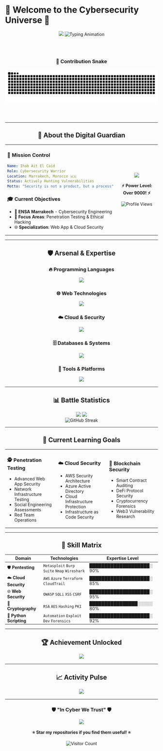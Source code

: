 # 🌟 Welcome to the Cybersecurity Universe 🌟

<div align="center">
  
  <!-- Animated Header with Gradient -->
  <img src="https://capsule-render.vercel.app/api?type=waving&color=gradient&customColorList=0,2,2,5,30&height=200&section=header&text=Ihab%20Ait%20El%20Caid&fontSize=65&fontColor=ffffff&fontAlignY=35&desc=🛡️%20Cybersecurity%20Enthusiast%20|%20🔥%20Ethical%20Hacker%20|%20☁️%20Cloud%20Security%20Enthusiast&descSize=18&descAlignY=55&animation=fadeIn"/>
  
  <!-- Typing Animation Effect -->
  <img src="https://readme-typing-svg.herokuapp.com?font=Orbitron&size=30&duration=3000&pause=1000&color=00D9FF&center=true&vCenter=true&multiline=true&width=800&height=120&lines=💻+Penetration+Testing+Expert;☁️+Cloud+Infrastructure+Guardian;🚀+Next-Gen+Security+Innovator" alt="Typing Animation" />
  
<br><br>
    <div align="center">
### 🐍 **Contribution Snake**
<img src="https://github.com/ihabaec/ihabaec/blob/output/github-contribution-grid-snake-dark.svg" />
  
  <br><br>

</div>

---

## 🚀 **About the Digital Guardian**

<table align="center">
<tr>
<td width="50%">

### 🎯 **Mission Control**
```yaml
Name: Ihab Ait El Caid
Role: Cybersecurity Warrior
Location: Marrakech, Morocco 🇲🇦
Status: Actively Hunting Vulnerabilities
Motto: "Security is not a product, but a process"
```

### 🎓 **Current Objectives**
- 🏫 **ENSA Marrakech** - Cybersecurity Engineering
- 🎯 **Focus Areas**: Penetration Testing & Ethical Hacking
- 🌐 **Specialization**: Web App & Cloud Security

</td>
<td width="50%">

<div align="center">
  <img src="https://github.com/mirsazzathossain/mirsazzathossain/blob/master/gifs/octocat-anime.gif" width="300"/>
  
  **⚡ Power Level: Over 9000! ⚡**
  
  <img src="https://komarev.com/ghpvc/?username=ihabaec&label=🕵️‍♂️%20Profile%20Infiltrations&color=blueviolet&style=for-the-badge&logo=github" alt="Profile Views" />
</div>

</td>
</tr>
</table>

---

## 🛡️ **Arsenal & Expertise**

<div align="center">

### 🔥 **Programming Languages**
<img src="https://skillicons.dev/icons?i=python,js,bash,solidity,c,cpp,java,go&theme=dark" />

### 🌐 **Web Technologies**
<img src="https://skillicons.dev/icons?i=nextjs,nodejs,react,django,flask,html,css,tailwind&theme=dark" />

### ☁️ **Cloud & Security**
<img src="https://skillicons.dev/icons?i=aws,azure,gcp,docker&theme=dark" />

### 🗄️ **Databases & Systems**
<img src="https://skillicons.dev/icons?i=postgresql,mongodb,redis,mysql,elasticsearch&theme=dark" />

### 🔧 **Tools & Platforms**
<img src="https://skillicons.dev/icons?i=linux,git,vscode,vim,figma,postman,nginx,apache&theme=dark" />

</div>

---

## 📊 **Battle Statistics**

<div align="center">
  
  <!-- GitHub Stats with Custom Theme -->
  <img src="https://github-readme-stats.vercel.app/api?username=ihabaec&show_icons=true&theme=radical&hide_border=true&bg_color=0D1117&title_color=FF6B6B&icon_color=FF6B6B&text_color=C9D1D9" height="180"/>
  
  <img src="https://github-readme-stats.vercel.app/api/top-langs/?username=ihabaec&layout=compact&theme=radical&hide_border=true&bg_color=0D1117&title_color=FF6B6B" height="180"/>

</div>

<div align="center">
  
  <!-- Enhanced Streak Stats -->
  <img src="https://streak-stats.demolab.com/?user=ihabaec&theme=highcontrast&background=0D1117&ring=FF6B6B&fire=FFD93D&currStreakNum=6AD3F0&hide_border=true&stroke=FF6B6B" alt="GitHub Streak" />
  
</div>

---

## 🎯 **Current Learning Goals**

<table>
<tr>
<td width="33%">

### 🕵️ **Penetration Testing**
- Advanced Web App Security
- Network Infrastructure Testing
- Social Engineering Assessments
- Red Team Operations

</td>
<td width="33%">

### ☁️ **Cloud Security**
- AWS Security Architecture
- Azure Active Directory
- Cloud Infrastructure Protection
- Infrastructure as Code Security

</td>
<td width="33%">

### 🔐 **Blockchain Security**
- Smart Contract Auditing
- DeFi Protocol Security
- Cryptocurrency Forensics
- Web3 Vulnerability Research

</td>
</tr>
</table>

---

## 🌟 **Skill Matrix**

<div align="center">

| **Domain** | **Technologies** | **Expertise Level** |
|------------|------------------|-------------------|
| 🛡️ **Pentesting** | `Metasploit` `Burp Suite` `Nmap` `Wireshark` | ████████████████████░ 90% |
| ☁️ **Cloud Security** | `AWS` `Azure` `Terraform` `CloudTrail` | ████████████████████░ 85% |
| 🌐 **Web Security** | `OWASP` `SQLi` `XSS` `CSRF` | ████████████████████░ 95% |
| 🔐 **Cryptography** | `RSA` `AES` `Hashing` `PKI` | ████████████████░░░░░ 80% |
| 🐍 **Python Scripting** | `Automation` `Exploit Dev` `Forensics` | ████████████████████░ 92% |

</div>

---

## 🏆 **Achievement Unlocked**

<div align="center">
  
  <img src="https://github-profile-trophy.vercel.app/?username=ihabaec&theme=radical&no-frame=true&no-bg=true&margin-w=4&row=2&column=4" />
  
</div>

---

## 📈 **Activity Pulse**

<div align="center">
  
  <img src="https://github-readme-activity-graph.vercel.app/graph?username=ihabaec&theme=redical&bg_color=0D1117&color=FF6B6B&line=FF6B6B&point=FFFFFF&area=true&hide_border=true" />
  
</div>

---

<div align="center">
  
  ### 🛡️ **"In Cyber We Trust"** 🛡️
  
  <img src="https://capsule-render.vercel.app/api?type=waving&color=gradient&customColorList=0,2,2,5,30&height=120&section=footer&animation=fadeIn"/>
  
  **⭐ Star my repositories if you find them useful! ⭐**
  
  ![Visitor Count](https://profile-counter.glitch.me/ihabaec/count.svg)
  
</div>
